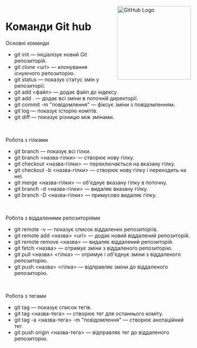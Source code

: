 <!DOCTYPE html>
<html>
<head>
    <meta charset="utf-8">
    <meta name="viewport" content="width=device-width, initial-scale=1">
    <link rel="stylesheet" type="text/css" href="style.css">
    <script type="text/javascript" src="script.js" defer></script>
    <title>Git hub</title>
    <style>
        img {
            float: right;
            width: 200px;
            margin-left: 20px;
        }
    </style>
</head>
<body>
    <img src="https://upload.wikimedia.org/wikipedia/commons/c/c2/GitHub_Invertocat_Logo.svg" alt="GitHub Logo">
    <h1>Команди Git hub</h1>
    <p>Основні команди</p>
    <ul>
        <li>git init — ініціалізує новий Git репозиторій.</li>
        <li>git clone &lt;url&gt; — клонування існуючого репозиторію.</li>
        <li>git status — показує статус змін у репозиторії.</li>
        <li>git add &lt;файл&gt; — додає файл до індексу.</li>
        <li>git add . — додає всі зміни в поточній директорії.</li>
        <li>git commit -m "повідомлення" — фіксує зміни з повідомленням.</li>
        <li>git log — показує історію комітів.</li>
        <li>git diff — показує різницю між змінами.</li>
    </ul>
    <br>
    <p>Робота з гілками</p>
    <ul>
        <li>git branch — показує всі гілки.</li>
        <li>git branch &lt;назва-гілки&gt; — створює нову гілку.</li>
        <li>git checkout &lt;назва-гілки&gt; — переключається на вказану гілку.</li>
        <li>git checkout -b &lt;назва-гілки&gt; — створює нову гілку і переходить на неї.</li>
        <li>git merge &lt;назва-гілки&gt; — об'єднує вказану гілку в поточну.</li>
        <li>git branch -d &lt;назва-гілки&gt; — видаляє вказану гілку.</li>
        <li>git branch -D &lt;назва-гілки&gt; — примусово видаляє гілку.</li>
    </ul>
    <br>
    <p>Робота з віддаленими репозиторіями</p>
    <ul>
        <li>git remote -v — показує список віддалених репозиторіїв.</li>
        <li>git remote add &lt;назва&gt; &lt;url&gt; — додає новий віддалений репозиторій.</li>
        <li>git remote remove &lt;назва&gt; — видаляє віддалений репозиторій.</li>
        <li>git fetch &lt;назва&gt; — отримує зміни з віддаленого репозиторію.</li>
        <li>git pull &lt;назва&gt; &lt;гілка&gt; — отримує і об'єднує зміни з віддаленого репозиторію.</li>
        <li>git push &lt;назва&gt; &lt;гілка&gt; — відправляє зміни до віддаленого репозиторію.</li>
    </ul>
    <br>
    <p>Робота з тегами</p>
    <ul>
        <li>git tag — показує список тегів.</li>
        <li>git tag &lt;назва-тега&gt; — створює тег для останнього коміту.</li>
        <li>git tag -a &lt;назва-тега&gt; -m "повідомлення" — створює анотаційний тег.</li>
        <li>git push origin &lt;назва-тега&gt; — відправляє тег до віддаленого репозиторію.</li>
    </ul>
</body>
</html>
